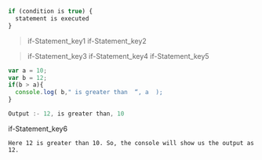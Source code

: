 ```javascript
if (condition is true) {
  statement is executed
}
```

> if-Statement_key1
if-Statement_key2


> if-Statement_key3
> if-Statement_key4
if-Statement_key5
```javascript
var a = 10;
var b = 12;
if(b > a){
  console.log( b," is greater than  “, a  );
}

Output :- 12, is greater than, 10
```

if-Statement_key6


    Here 12 is greater than 10. So, the console will show us the output as 12.